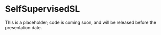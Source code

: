 # SelfSupervisedSL
This is a placeholder; code is coming soon, and will be released before the presentation date.  
